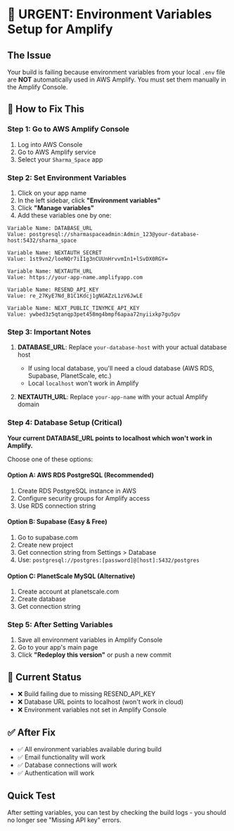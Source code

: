 # 🚨 URGENT: Environment Variables Setup for Amplify

## The Issue
Your build is failing because environment variables from your local `.env` file are **NOT** automatically used in AWS Amplify. You must set them manually in the Amplify Console.

## 🔧 How to Fix This

### Step 1: Go to AWS Amplify Console
1. Log into AWS Console
2. Go to AWS Amplify service
3. Select your `Sharma_Space` app

### Step 2: Set Environment Variables
1. Click on your app name
2. In the left sidebar, click **"Environment variables"**
3. Click **"Manage variables"**
4. Add these variables one by one:

```
Variable Name: DATABASE_URL
Value: postgresql://sharmaspaceadmin:Admin_123@your-database-host:5432/sharma_space

Variable Name: NEXTAUTH_SECRET  
Value: 1st9vn2/loeNQr7iI1g3nCUUnHrvvmIn1+lSvDX0RGY=

Variable Name: NEXTAUTH_URL
Value: https://your-app-name.amplifyapp.com

Variable Name: RESEND_API_KEY
Value: re_27KyE7Nd_B1C1Kdcj1gNGAZzL1zV6JwLE

Variable Name: NEXT_PUBLIC_TINYMCE_API_KEY
Value: ywbed3z5qtanqp3pet458mg4bmpf6apaa72nyiixkp7gu5pv
```

### Step 3: Important Notes

1. **DATABASE_URL**: Replace `your-database-host` with your actual database host
   - If using local database, you'll need a cloud database (AWS RDS, Supabase, PlanetScale, etc.)
   - Local `localhost` won't work in Amplify

2. **NEXTAUTH_URL**: Replace `your-app-name` with your actual Amplify domain

### Step 4: Database Setup (Critical)

**Your current DATABASE_URL points to localhost which won't work in Amplify.**

Choose one of these options:

#### Option A: AWS RDS PostgreSQL (Recommended)
1. Create RDS PostgreSQL instance in AWS
2. Configure security groups for Amplify access
3. Use RDS connection string

#### Option B: Supabase (Easy & Free)
1. Go to supabase.com
2. Create new project
3. Get connection string from Settings > Database
4. Use: `postgresql://postgres:[password]@[host]:5432/postgres`

#### Option C: PlanetScale MySQL (Alternative)
1. Create account at planetscale.com
2. Create database
3. Get connection string

### Step 5: After Setting Variables
1. Save all environment variables in Amplify Console
2. Go to your app's main page
3. Click **"Redeploy this version"** or push a new commit

## 🚨 Current Status
- ❌ Build failing due to missing RESEND_API_KEY
- ❌ Database URL points to localhost (won't work in cloud)
- ❌ Environment variables not set in Amplify Console

## ✅ After Fix
- ✅ All environment variables available during build
- ✅ Email functionality will work
- ✅ Database connections will work
- ✅ Authentication will work

## Quick Test
After setting variables, you can test by checking the build logs - you should no longer see "Missing API key" errors.
